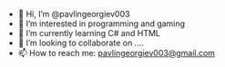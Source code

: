 - 👋 Hi, I’m @pavlingeorgiev003
- 👀 I’m interested in programming and gaming
- 🌱 I’m currently learning C# and HTML
- 💞️ I’m looking to collaborate on ....
- 📫 How to reach me: pavlingeorgiev003@gmail.com

<!---
pavlingeorgiev003/pavlingeorgiev003 is a ✨ special ✨ repository because its `README.md` (this file) appears on your GitHub profile.
You can click the Preview link to take a look at your changes.
--->
